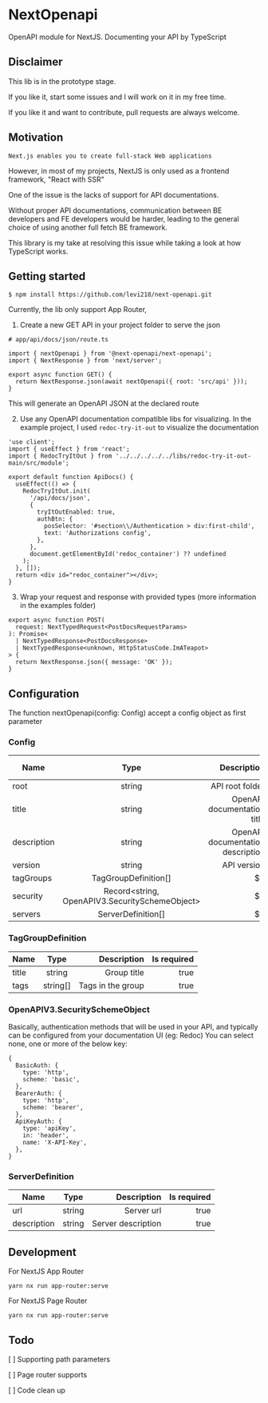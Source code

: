 # NextOpenapi

OpenAPI module for NextJS. 
Documenting your API by TypeScript

## Disclaimer
This lib is in the prototype stage.

If you like it, start some issues and I will work on it in my free time.

If you like it and want to contribute, pull requests are always welcome.

## Motivation

```
Next.js enables you to create full-stack Web applications
```

However, in most of my projects, NextJS is only used as a frontend framework, "React with SSR"

One of the issue is the lacks of support for API documentations.

Without proper API documentations, communication between BE developers and FE developers would be harder, leading to the general choice of using another full fetch BE framework.

This library is my take at resolving this issue while taking a look at how TypeScript works.

## Getting started

```
$ npm install https://github.com/levi218/next-openapi.git
```

Currently, the lib only support App Router,
1. Create a new GET API in your project folder to serve the json

```
# app/api/docs/json/route.ts

import { nextOpenapi } from '@next-openapi/next-openapi';
import { NextResponse } from 'next/server';

export async function GET() {
  return NextResponse.json(await nextOpenapi({ root: 'src/api' }));
}
```

This will generate an OpenAPI JSON at the declared route

2. Use any OpenAPI documentation compatible libs for visualizing.
In the example project, I used `redoc-try-it-out` to visualize the documentation

```
'use client';
import { useEffect } from 'react';
import { RedocTryItOut } from '../../../../../libs/redoc-try-it-out-main/src/module';

export default function ApiDocs() {
  useEffect(() => {
    RedocTryItOut.init(
      '/api/docs/json',
      {
        tryItOutEnabled: true,
        authBtn: {
          posSelector: '#section\\/Authentication > div:first-child',
          text: 'Authorizations config',
        },
      },
      document.getElementById('redoc_container') ?? undefined
    );
  }, []);
  return <div id="redoc_container"></div>;
}
```

3. Wrap your request and response with provided types (more information in the examples folder)
```
export async function POST(
  request: NextTypedRequest<PostDocsRequestParams>
): Promise<
  | NextTypedResponse<PostDocsResponse>
  | NextTypedResponse<unknown, HttpStatusCode.ImATeapot>
> {
  return NextResponse.json({ message: 'OK' });
}
```

## Configuration

The function nextOpenapi(config: Config) accept a config object as first parameter

### Config
| Name        |                      Type                      |                       Description | Is required |
| ----------- | :--------------------------------------------: | --------------------------------: | ----------: |
| root        |                     string                     |                   API root folder |        true |
| title       |                     string                     |       OpenAPI documentation title |
| description |                     string                     | OpenAPI documentation description |
| version     |                     string                     |                       API version |
| tagGroups   |              TagGroupDefinition[]              |                                $1 |
| security    | Record<string, OpenAPIV3.SecuritySchemeObject> |                                $1 |
| servers     |               ServerDefinition[]               |                                $1 |

### TagGroupDefinition

| Name  |   Type   |       Description | Is required |
| ----- | :------: | ----------------: | ----------: |
| title |  string  |       Group title |        true |
| tags  | string[] | Tags in the group |        true |



### OpenAPIV3.SecuritySchemeObject
Basically, authentication methods that will be used in your API, and typically can be configured from your documentation UI (eg: Redoc)
You can select none, one or more of the below key:

```
{
  BasicAuth: {
    type: 'http',
    scheme: 'basic',
  },
  BearerAuth: {
    type: 'http',
    scheme: 'bearer',
  },
  ApiKeyAuth: {
    type: 'apiKey',
    in: 'header',
    name: 'X-API-Key',
  },
}
```

### ServerDefinition

| Name        |  Type  |        Description | Is required |
| ----------- | :----: | -----------------: | ----------: |
| url         | string |         Server url |        true |
| description | string | Server description |        true |


## Development

For NextJS App Router
```
yarn nx run app-router:serve
```

For NextJS Page Router
```
yarn nx run app-router:serve
```

## Todo

[ ] Supporting path parameters

[ ] Page router supports

[ ] Code clean up
